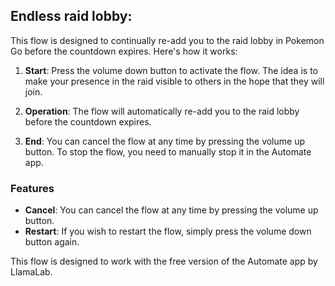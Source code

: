 ## Endless raid lobby:

This flow is designed to continually re-add you to the raid lobby in Pokemon Go before the countdown expires. Here's how it works:

1. **Start**: Press the volume down button to activate the flow. The idea is to make your presence in the raid visible to others in the hope that they will join.

2. **Operation**: The flow will automatically re-add you to the raid lobby before the countdown expires.

3. **End**: You can cancel the flow at any time by pressing the volume up button. To stop the flow, you need to manually stop it in the Automate app.

### Features

- **Cancel**: You can cancel the flow at any time by pressing the volume up button.
- **Restart**: If you wish to restart the flow, simply press the volume down button again.

This flow is designed to work with the free version of the Automate app by LlamaLab.
